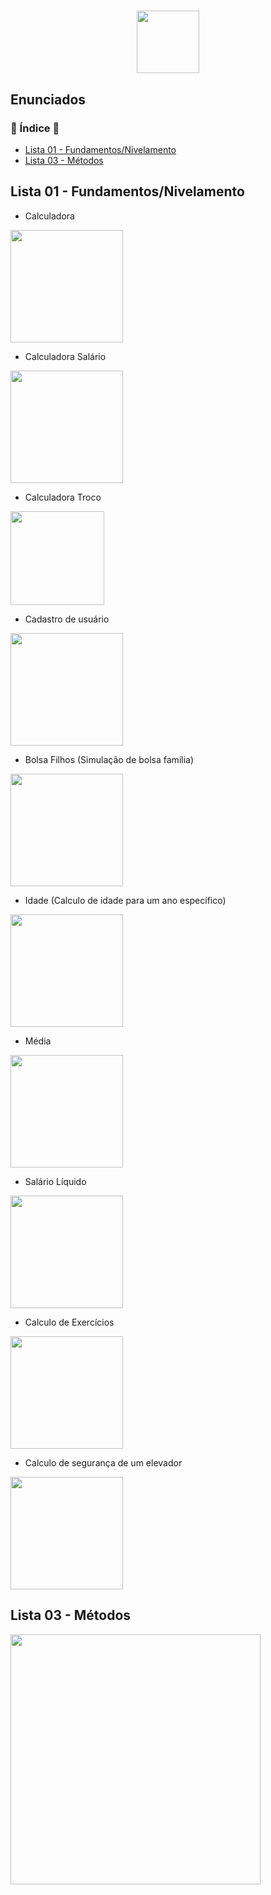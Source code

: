 <h1 align="center">
  <img src="https://marcas-logos.net/wp-content/uploads/2020/11/Java-logo-600x336.png" height="100px">
</h1>

<h2>Enunciados</h2>

<h3>📌  Índice  📌</h3>

* [Lista 01 - Fundamentos/Nivelamento](#lista-01---fundamentosnivelamento)
* [Lista 03 - Métodos](#lista-03---métodos)

## Lista 01 - Fundamentos/Nivelamento

* Calculadora

<img src="https://i.imgur.com/jUEIvxy.png" height="180px">

* Calculadora Salário

<img src="https://i.imgur.com/Mm5vvte.png" height="180px">

* Calculadora Troco

<img src="https://i.imgur.com/qcrT3Yk.png" height="150px">

* Cadastro de usuário

<img src="https://i.imgur.com/68Tcm3p.png" height="180px">

* Bolsa Filhos (Simulação de bolsa família)

<img src="https://i.imgur.com/68Tcm3p.png" height="180px">

* Idade (Calculo de idade para um ano específico)

<img src="https://i.imgur.com/ld87SuO.png" height="180px">

* Média

<img src="https://i.imgur.com/kVfQCwL.png" height="180px">

* Salário Líquido

<img src="https://i.imgur.com/6sy8zUf.png" height="180px">

* Calculo de Exercícios

<img src="https://i.imgur.com/6MM8yWZ.png" height="180px">

* Calculo de segurança de um elevador

<img src="https://i.imgur.com/0P8FUfK.png" height="180px">



## Lista 03 - Métodos

<img src="https://i.imgur.com/l1zeOOv.png" height="400px">


